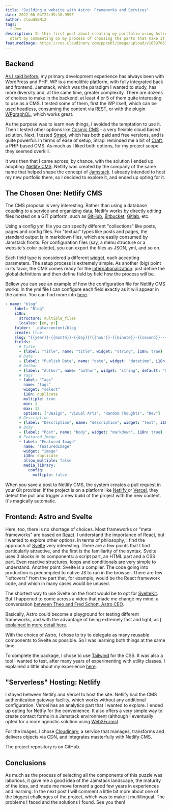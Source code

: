 ```yaml
---
title: "Building a website with Astro: Frameworks and Services"
date: 2022-08-04T22:39:18.959Z
author: CloudSEN12
tags:
  - Dev
description: In this first post about creating my portfolio using Astro, I'll
  start by commenting on my process of choosing the parts that make it up.
featuredImage: https://res.cloudinary.com/ppkehl/image/upload/v1659706799/blog/Frame_37_cuo0de.webp
---
```

## Backend

[As I said before](https://pedrokehl.net/en/blog/wordpress-in-my-past-present-and-future/), my primary development experience has always been with WordPress and PHP. WP is a monolithic platform, with fully integrated back and frontend. Jamstack, which was the paradigm I wanted to study, has more diversity and, at the same time, greater complexity. There are dozens of choices to make in the backend, at least 4 or 5 of them quite interesting to use as a CMS. I tested some of them, first the WP itself, which can be used headless, consuming the content via [REST](https://developer.wordpress.org/rest-api/), or with the plugin [WPgraphQL](<https ://www.wpgraphql.com/>), which works great.

As the purpose was to learn new things, I avoided the temptation to use it. Then I tested other options like [Cosmic CMS](https://www.cosmicjs.com/) - a very flexible cloud based solution. Next, I tested [Strapi](https://strapi.io/), which has both paid and free versions, and is quite powerful. In terms of ease of setup, Strapi reminded me a bit of [Craft](https://craftcms.com/), a PHP-based CMS. As much as I liked both options, for my project scope they seemed overkill.

It was then that I came across, by chance, with the solution I ended up adopting: [Netlify CMS](https://www.netlifycms.org/). Netlify was created by the company of the same name that helped shape the concept of [Jamstack](https://jamstack.org/). I already intended to host my new portfolio there, so I decided to explore it, and ended up opting for it.

## The Chosen One: Netlify CMS

The CMS proposal is very interesting. Rather than using a database coupling to a service and organizing data, Netlify works by directly editing files hosted on a GIT platform, such as [GitHub](https://github.com/), [Bitbucket](https://bitbucket.org/), [Gitlab](https://about.gitlab.com/), etc.

Using a config yml file you can specify different "collections" like posts, pages and config files. For "textual" types like posts and pages, the standard output is in markdown files, which are easily consumed by Jamstack fronts. For configuration files (say, a menu structure or a website's color palette), you can export the files as JSON, yml, and so on.

Each field type is considered a different [widget](https://www.netlifycms.org/docs/widgets/), each accepting parameters. The setup process is extremely simple. As another (big) point in its favor, the CMS comes ready for the [internationalization](https://www.netlifycms.org/docs/configuration-options/#locale): just define the global definitions and then define field by field how the process will be.

Bellow you can see an example of how the configuration file for Netlify CMS works: In the yml file I can configure each field exactly as it will appear in the admin. You can find more info [here](https://www.netlifycms.org/docs/configuration-options/).

```yaml
- name: "blog"
    label: "Blog"
    i18n:
      structure: multiple_files
      locales: [en, pt]
    folder: '_data/content/blog'
    create: true
    slug: "{{year}}-{{month}}-{{day}}T{{hour}}-{{minute}}-{{second}}--{{slug}}{{locale}}"
    fields:
      # Title
      - {label: "Title", name: "title", widget: "string", i18n: true}
      # Date
      - {label: "Publish Date", name: "date", widget: "datetime", i18n: duplicate}
      # Author
      - {label: "Author", name: "author", widget: "string", default: "CloudSEN12", i18n: duplicate}
      # Tags
      - label: "Tags"
        name: "tags"
        widget: "select"
        i18n: duplicate
        multiple: true
        min: 1
        max: 12
        options: ["Design", "Visual Arts", "Random Thoughts", "Dev"]
      # Description  
      - {label: "Description", name: "description", widget: "text", i18n: true}
      # Body
      - {label: "Post", name: "body", widget: "markdown", i18n: true}  
      # Featured Image  
      - label: "Featured Image"
        name: "featuredImage"
        widget: "image"
        i18n: duplicate
        allow_multiple: false
        media_library:
          config:
            multiple: false  
```

When you save a post to Netlify CMS, the system creates a pull request in your Git provider. If the project is on a platform like [Netlify ](https://www.netlify.com/)or [Vercel](https://vercel.com/), they detect the pull and trigger a new build of the project with the new content. It's magically automatic.

## Frontend: Astro and Svelte

Here, too, there is no shortage of choices. Most frameworks or "meta frameworks" are based on [React](https://reactjs.org/). I understand the importance of React, but I wanted to explore other options. In terms of philosophy, I find the approach of [Svelte](https://svelte.dev/) very interesting. There are a few points that I find particularly attractive, and the first is the familiarity of the syntax. Svelte uses 3 blocks in its components: a script part, an HTML part and a CSS part. Even reactive structures, loops and conditionals are very simple to understand. Another point: Svelte is a compiler. The code going into production is precompiled to native JS to run in the browser. There are few "leftovers" from the part that, for example, would be the React framework code, and which in many cases would be unused.

The shortest way to use Svelte on the front would be to opt for [SvelteKit](https://kit.svelte.dev/). But I happened to come across a video that made me change my mind: a conversation [between Theo and Fred Schott, Astro CEO](https://www.youtube.com/watch?v=fp3mYVoMN7w).

Basically, Astro could become a playground for testing different frameworks, and with the advantage of being extremely fast and light, as [I explained in more detail here](https://pedrokehl.net/en/blog/astronomically-fun/).

With the choice of Astro, I chose to try to delegate as many reusable components to Svelte as possible. So I was learning both things at the same time.

To complete the package, I chose to use [Tailwind](https://tailwindcss.com/) for the CSS. It was also a tool I wanted to test, after many years of experimenting with utility classes. I explained a little about my experience [here](https://pedrokehl.net/en/blog/thoughts-on-tailwind-and-utility-classes/).

## "Serverless" Hosting: Netlify

I stayed between Netlify and Vercel to host the site. Netlify had the CMS authentication gateway facility, which works without any additional configuration. Vercel has an analytics part that I wanted to explore. I ended up opting for Netfly for the convenience. It also offers a very simple way to create contact forms in a Jamstack environment (although I eventually opted for a more agnostic solution using [Web3Forms](https://web3forms.com/)).

For the images, I chose [Cloudinary](https://cloudinary.com/), a service that manages, transforms and delivers objects via CDN, and integrates masterfully with Netlify CMS.

The project repository is on GitHub.

## Conclusions

As much as the process of selecting all the components of this puzzle was laborious, it gave me a good idea of ​​the Jamstack landscape, the maturity of the idea, and made me move forward a good few years in experiences and learning. In the next post I will comment a little bit more about one of the biggest challenges of the project, which was to make it multilingual. The problems I faced and the solutions I found. See you then!